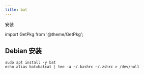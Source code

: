 ```yaml
---
title: bat
---
```


安装

import GetPkg from '@theme/GetPkg';

<GetPkg name="bat" dnf scoop/>

## Debian 安装

    sudo apt install -y bat
    echo alias bat=batcat | tee -a ~/.bashrc ~/.zshrc > /dev/null
